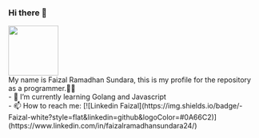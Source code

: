 ### Hi there 👋
<div id="header" align="left">
  <img src="https://media.giphy.com/media/M9gbBd9nbDrOTu1Mqx/giphy.gif" width="100"/>
</div>
My name is Faizal Ramadhan Sundara, this is my profile for the repository as a programmer.🧑‍💻
<div>
  - 🌱 I’m currently learning Golang and Javascript
  <br>
  - 📫 How to reach me: [![Linkedin Faizal](https://img.shields.io/badge/-Faizal-white?style=flat&linkedin=github&logoColor=#0A66C2)](https://www.linkedin.com/in/faizalramadhansundara24/)
</div>
<!--
**faizalsundara/faizalsundara** is a ✨ _special_ ✨ repository because its `README.md` (this file) appears on your GitHub profile.

Here are some ideas to get you started:

- 🔭 I’m currently working on ...
- 🌱 I’m currently learning ...
- 👯 I’m looking to collaborate on ...
- 🤔 I’m looking for help with ...
- 💬 Ask me about ...
- 📫 How to reach me: ...
- 😄 Pronouns: ...
- ⚡ Fun fact: ...
-->
